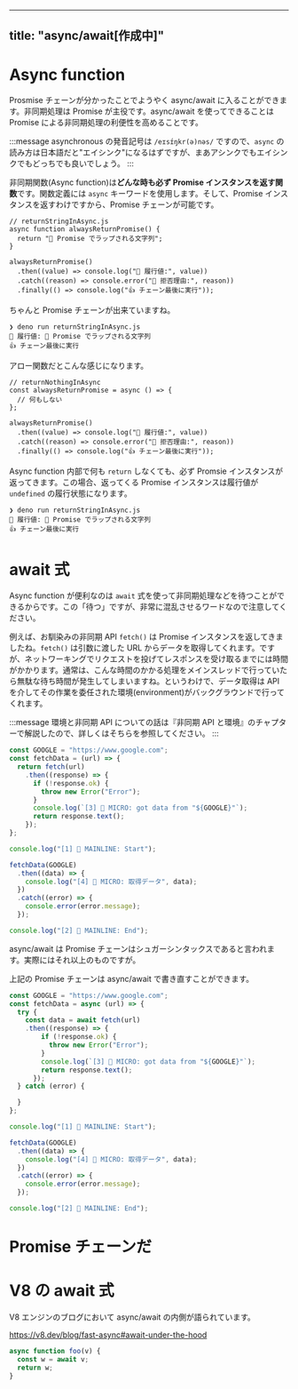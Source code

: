 ---
title: "async/await[作成中]"
----

# Async function

Prosmise チェーンが分かったことでようやく async/await に入ることができます。非同期処理は Promise が主役です。async/await を使ってできることは Promise による非同期処理の利便性を高めることです。

:::message
asynchronous の発音記号は `/eɪsɪ́ŋkr(ə)nəs/` ですので、`async` の読み方は日本語だと"エイシンク"になるはずですが、まあアシンクでもエイシンクでもどっちでも良いでしょう。
:::

非同期関数(Async function)は**どんな時も必ず Promise インスタンスを返す関数**です。関数定義には `async` キーワードを使用します。そして、Promise インスタンスを返すわけですから、Promise チェーンが可能です。

```js:通常の関数定義
// returnStringInAsync.js
async function alwaysReturnPromise() {
  return "👾 Promise でラップされる文字列";
}

alwaysReturnPromise()
  .then((value) => console.log("🍓 履行値:", value))
  .catch((reason) => console.error("🥦 拒否理由:", reason))
  .finally(() => console.log("👍 チェーン最後に実行"));
```

ちゃんと Promise チェーンが出来ていますね。

```sh:実行結果
❯ deno run returnStringInAsync.js
🍓 履行値: 👾 Promise でラップされる文字列
👍 チェーン最後に実行
```

アロー関数だとこんな感じになります。

```js:アロー関数での定義
// returnNothingInAsync
const alwaysReturnPromise = async () => {
  // 何もしない
};

alwaysReturnPromise()
  .then((value) => console.log("🍓 履行値:", value))
  .catch((reason) => console.error("🥦 拒否理由:", reason))
  .finally(() => console.log("👍 チェーン最後に実行"));
```

Async function 内部で何も `return` しなくても、必ず Promsie インスタンスが返ってきます。この場合、返ってくる Promise インスタンスは履行値が `undefined` の履行状態になります。

```sh:実行結果
❯ deno run returnStringInAsync.js
🍓 履行値: 👾 Promise でラップされる文字列
👍 チェーン最後に実行
```

# await 式
Async function が便利なのは `await` 式を使って非同期処理などを待つことができるからです。この「待つ」ですが、非常に混乱させるワードなので注意してください。

例えば、お馴染みの非同期 API `fetch()` は Promise インスタンスを返してきましたね。`fetch()` は引数に渡した URL からデータを取得してくれます。ですが、ネットワーキングでリクエストを投げてレスポンスを受け取るまでには時間がかかります。通常は、こんな時間のかかる処理をメインスレッドで行っていたら無駄な待ち時間が発生してしまいますね。というわけで、データ取得は API を介してその作業を委任された環境(environment)がバックグラウンドで行ってくれます。

:::message
環境と非同期 API についての話は『非同期 API と環境』のチャプターで解説したので、詳しくはそちらを参照してください。
:::

```js
const GOOGLE = "https://www.google.com";
const fetchData = (url) => {
  return fetch(url)
    .then((response) => {
      if (!response.ok) {
        throw new Error("Error");
      }
      console.log(`[3] 👦 MICRO: got data from "${GOOGLE}"`);
      return response.text();
    });
};

console.log("[1] 🦖 MAINLINE: Start");

fetchData(GOOGLE)
  .then((data) => {
    console.log("[4] 👦 MICRO: 取得データ", data);
  })
  .catch((error) => {
    console.error(error.message);
  });

console.log("[2] 🦖 MAINLINE: End");
```

async/await は Promise チェーンはシュガーシンタックスであると言われます。実際にはそれ以上のものですが。

上記の Promise チェーンは async/await で書き直すことができます。

```js
const GOOGLE = "https://www.google.com";
const fetchData = async (url) => {
  try {
    const data = await fetch(url)
    .then((response) => {
        if (!response.ok) {
          throw new Error("Error");
        }
        console.log(`[3] 👦 MICRO: got data from "${GOOGLE}"`);
        return response.text();
      });
  } catch (error) {

  }
};

console.log("[1] 🦖 MAINLINE: Start");

fetchData(GOOGLE)
  .then((data) => {
    console.log("[4] 👦 MICRO: 取得データ", data);
  })
  .catch((error) => {
    console.error(error.message);
  });

console.log("[2] 🦖 MAINLINE: End");
```

# Promise チェーンだ

# V8 の await 式

V8 エンジンのブログにおいて async/await の内側が語られています。

https://v8.dev/blog/fast-async#await-under-the-hood

```js
async function foo(v) {
  const w = await v;
  return w;
}
```